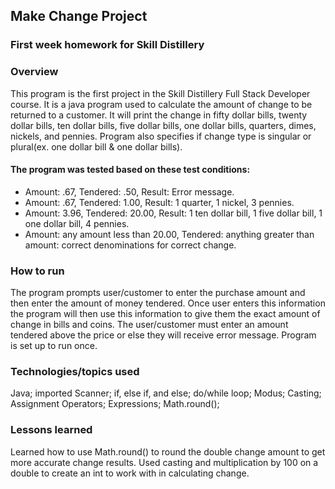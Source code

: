 ## Make Change Project

### First week homework for Skill Distillery

### Overview

This program is the first project in the Skill Distillery Full Stack Developer course. It is a java program used to calculate the amount of change to be returned to a customer. It will print the change in fifty dollar bills, twenty dollar bills, ten dollar bills, five dollar bills, one dollar bills, quarters, dimes, nickels, and pennies. Program also specifies if change type is singular or plural(ex. one dollar bill & one dollar bills).  

#### The program was tested based on these test conditions:
- Amount: .67, Tendered: .50, Result: Error message.
- Amount: .67, Tendered: 1.00, Result: 1 quarter, 1 nickel, 3 pennies.
- Amount: 3.96, Tendered: 20.00, Result: 1 ten dollar bill, 1 five dollar bill, 1 one dollar bill, 4 pennies.
- Amount: any amount less than 20.00, Tendered: anything greater than amount: correct denominations for correct change.

### How to run

The program prompts user/customer to enter the purchase amount and then enter the amount of money tendered. Once user enters this information the program will then use this information to give them the exact amount of change in bills and coins. The user/customer must enter an amount tendered above the price or else they will receive error message. Program is set up to run once.

### Technologies/topics used

Java; imported Scanner; if, else if, and else; do/while loop; Modus; Casting; Assignment Operators; Expressions; Math.round();

### Lessons learned

Learned how to use Math.round() to round the double change amount to get more accurate change results. Used casting and multiplication by 100 on a double to create an int to work with in calculating change.
